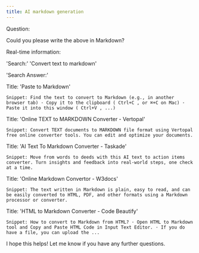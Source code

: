```yaml
---
title: AI markdown generation
---
```


Question:

Could you please write the above in Markdown?

Real-time information:

'Search:' 'Convert text to markdown'

'Search Answer:'

  Title: 'Paste to Markdown'

    Snippet: Find the text to convert to Markdown (e.g., in another browser tab) · Copy it to the clipboard ( Ctrl+C , or ⌘+C on Mac) · Paste it into this window ( Ctrl+V , ...)

  Title: 'Online TEXT to MARKDOWN Converter - Vertopal'

    Snippet: Convert TEXT documents to MARKDOWN file format using Vertopal free online converter tools. You can edit and optimize your documents.

  Title: 'AI Text To Markdown Converter - Taskade'

    Snippet: Move from words to deeds with this AI text to action items converter. Turn insights and feedback into real-world steps, one check at a time.

  Title: 'Online Markdown Convertor - W3docs'

    Snippet: The text written in Markdown is plain, easy to read, and can be easily converted to HTML, PDF, and other formats using a Markdown processor or converter.

  Title: 'HTML to Markdown Converter - Code Beautify'

    Snippet: How to convert to Markdown from HTML? · Open HTML to Markdown tool and Copy and Paste HTML Code in Input Text Editor. · If you do have a file, you can upload the ...

I hope this helps! Let me know if you have any further questions.
